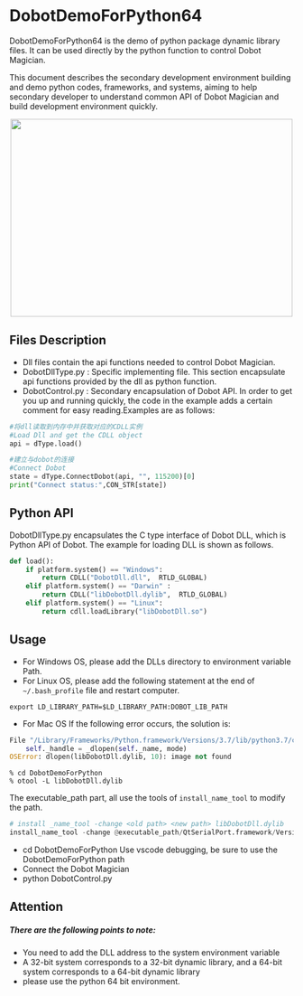 # DobotDemoForPython64

DobotDemoForPython64 is the demo of python package dynamic library files. It can be used directly by the python function to control Dobot Magician.

This document describes the secondary development environment building and demo python codes, frameworks, and systems, aiming to help secondary developer to understand common API of Dobot Magician and build development environment quickly.

<div align=center>

<img src="images/pythondemo.png" width="500" height="350" />

</div>

## Files Description

- Dll files contain the api functions needed to control Dobot Magician.
- DobotDllType.py : Specific implementing file. This section encapsulate api functions provided by the dll as python function.
- DobotControl.py : Secondary encapsulation of Dobot API. In order to get you up and running quickly, the code in the example adds a certain comment for easy reading.Examples are as follows:

```python
#将dll读取到内存中并获取对应的CDLL实例
#Load Dll and get the CDLL object
api = dType.load()

#建立与dobot的连接
#Connect Dobot
state = dType.ConnectDobot(api, "", 115200)[0]
print("Connect status:",CON_STR[state])
```

## Python API

DobotDllType.py encapsulates the C type interface of Dobot DLL, which is Python API of Dobot. The example for loading DLL is shown as follows.

```PYTHON
def load():
    if platform.system() == "Windows":
        return CDLL("DobotDll.dll",  RTLD_GLOBAL)
    elif platform.system() == "Darwin" :
        return CDLL("libDobotDll.dylib",  RTLD_GLOBAL)
    elif platform.system() == "Linux":
        return cdll.loadLibrary("libDobotDll.so")
```

## Usage

- For Windows OS, please add the DLLs directory to environment variable Path.
- For Linux OS, please add the following statement at the end of `~/.bash_profile` file and restart computer.
```
export LD_LIBRARY_PATH=$LD_LIBRARY_PATH:DOBOT_LIB_PATH
```
- For Mac OS
If the following error occurs, the solution is:
```python
File "/Library/Frameworks/Python.framework/Versions/3.7/lib/python3.7/ctypes/__init__.py", line 356, in __init__
    self._handle = _dlopen(self._name, mode)
OSError: dlopen(libDobotDll.dylib, 10): image not found
```

```
% cd DobotDemoForPython
% otool -L libDobotDll.dylib
```
The executable_path part, all use the tools of `install_name_tool` to modify the path.

```python
# install _name_tool -change <old path> <new path> libDobotDll.dylib
install_name_tool -change @executable_path/QtSerialPort.framework/Versions/5/QtSerialPort /Users/outannexway/Downloads/Dobot/DobotDemoV2.0-20170118/DobotDemoForPython/QtSerialPort.framework/Versions/5/QtSerialPort libDobotDll.dylib
```
- cd DobotDemoForPython
Use vscode debugging, be sure to use the DobotDemoForPython path
- Connect the Dobot Magician
- python DobotControl.py

## Attention

##### There are the following points to note:
- You need to add the DLL address to the system environment variable
- A 32-bit system corresponds to a 32-bit dynamic library, and a 64-bit system corresponds to a 64-bit dynamic library
- please use the python 64 bit environment.


